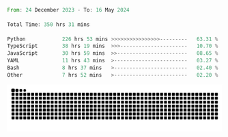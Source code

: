 <!--START_SECTION:waka-->

```rust
From: 24 December 2023 - To: 16 May 2024

Total Time: 350 hrs 31 mins

Python            226 hrs 53 mins >>>>>>>>>>>>>>>>---------   63.31 %
TypeScript        38 hrs 19 mins  >>>----------------------   10.70 %
JavaScript        30 hrs 59 mins  >>-----------------------   08.65 %
YAML              11 hrs 43 mins  >------------------------   03.27 %
Bash              8 hrs 37 mins   >------------------------   02.40 %
Other             7 hrs 52 mins   >------------------------   02.20 %
```

<!--END_SECTION:waka-->


<picture>
  <source media="(prefers-color-scheme: dark)" srcset="https://raw.githubusercontent.com/jeerawut97/jeerawut97/output/github-contribution-grid-snake.svg">
  <img alt="github contribution grid snake animation" src="https://raw.githubusercontent.com/jeerawut97/jeerawut97/output/github-contribution-grid-snake.svg">
</picture>
